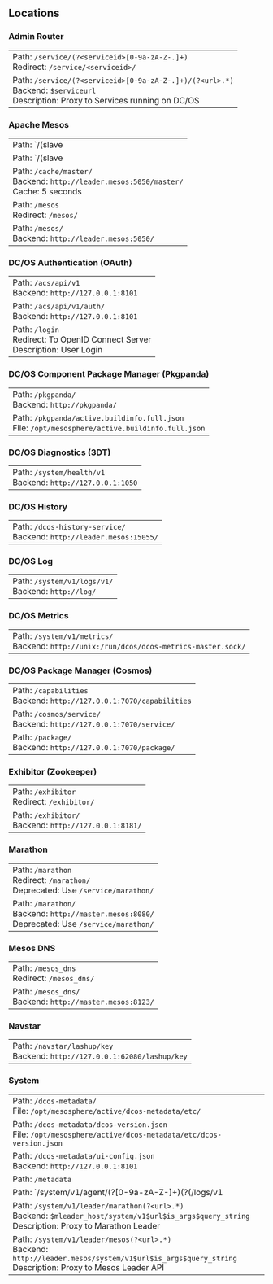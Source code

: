 ## Locations


### Admin Router

|   |
|---|
| Path: `/service/(?<serviceid>[0-9a-zA-Z-.]+)`<br/>Redirect: `/service/<serviceid>/` |
| Path: `/service/(?<serviceid>[0-9a-zA-Z-.]+)/(?<url>.*)`<br/>Backend: `$serviceurl`<br/>Description: Proxy to Services running on DC/OS |

### Apache Mesos

|   |
|---|
| Path: `/(slave|agent)/(?<agentid>[0-9a-zA-Z-]+)`<br/>Redirect: `/agent/<agentid>/` |
| Path: `/(slave|agent)/(?<agentid>[0-9a-zA-Z-]+)(?<url>.+)`<br/>Backend: `$agentaddr:$agentport` |
| Path: `/cache/master/`<br/>Backend: `http://leader.mesos:5050/master/`<br/>Cache: 5 seconds |
| Path: `/mesos`<br/>Redirect: `/mesos/` |
| Path: `/mesos/`<br/>Backend: `http://leader.mesos:5050/` |

### DC/OS Authentication (OAuth)

|   |
|---|
| Path: `/acs/api/v1`<br/>Backend: `http://127.0.0.1:8101` |
| Path: `/acs/api/v1/auth/`<br/>Backend: `http://127.0.0.1:8101` |
| Path: `/login`<br/>Redirect: To OpenID Connect Server<br/>Description: User Login |

### DC/OS Component Package Manager (Pkgpanda)

|   |
|---|
| Path: `/pkgpanda/`<br/>Backend: `http://pkgpanda/` |
| Path: `/pkgpanda/active.buildinfo.full.json`<br/>File: `/opt/mesosphere/active.buildinfo.full.json` |

### DC/OS Diagnostics (3DT)

|   |
|---|
| Path: `/system/health/v1`<br/>Backend: `http://127.0.0.1:1050` |

### DC/OS History

|   |
|---|
| Path: `/dcos-history-service/`<br/>Backend: `http://leader.mesos:15055/` |

### DC/OS Log

|   |
|---|
| Path: `/system/v1/logs/v1/`<br/>Backend: `http://log/` |

### DC/OS Metrics

|   |
|---|
| Path: `/system/v1/metrics/`<br/>Backend: `http://unix:/run/dcos/dcos-metrics-master.sock/` |

### DC/OS Package Manager (Cosmos)

|   |
|---|
| Path: `/capabilities`<br/>Backend: `http://127.0.0.1:7070/capabilities` |
| Path: `/cosmos/service/`<br/>Backend: `http://127.0.0.1:7070/service/` |
| Path: `/package/`<br/>Backend: `http://127.0.0.1:7070/package/` |

### Exhibitor (Zookeeper)

|   |
|---|
| Path: `/exhibitor`<br/>Redirect: `/exhibitor/` |
| Path: `/exhibitor/`<br/>Backend: `http://127.0.0.1:8181/` |

### Marathon

|   |
|---|
| Path: `/marathon`<br/>Redirect: `/marathon/`<br/>Deprecated: Use `/service/marathon/` |
| Path: `/marathon/`<br/>Backend: `http://master.mesos:8080/`<br/>Deprecated: Use `/service/marathon/` |

### Mesos DNS

|   |
|---|
| Path: `/mesos_dns`<br/>Redirect: `/mesos_dns/` |
| Path: `/mesos_dns/`<br/>Backend: `http://master.mesos:8123/` |

### Navstar

|   |
|---|
| Path: `/navstar/lashup/key`<br/>Backend: `http://127.0.0.1:62080/lashup/key` |

### System

|   |
|---|
| Path: `/dcos-metadata/`<br/>File: `/opt/mesosphere/active/dcos-metadata/etc/` |
| Path: `/dcos-metadata/dcos-version.json`<br/>File: `/opt/mesosphere/active/dcos-metadata/etc/dcos-version.json` |
| Path: `/dcos-metadata/ui-config.json`<br/>Backend: `http://127.0.0.1:8101` |
| Path: `/metadata`<br/> |
| Path: `/system/v1/agent/(?<agentid>[0-9a-zA-Z-]+)(?<type>(/logs/v1|/metrics/v0))(?<url>.*)`<br/>Backend: `$agentaddr:61001/system/v1$type$url$is_args$query_string`<br/>Description: Proxy to DC/OS Agent |
| Path: `/system/v1/leader/marathon(?<url>.*)`<br/>Backend: `$mleader_host/system/v1$url$is_args$query_string`<br/>Description: Proxy to Marathon Leader |
| Path: `/system/v1/leader/mesos(?<url>.*)`<br/>Backend: `http://leader.mesos/system/v1$url$is_args$query_string`<br/>Description: Proxy to Mesos Leader API |
